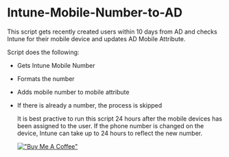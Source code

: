 # Intune-Mobile-Number-to-AD

This script gets recently created users within 10 days from AD and checks Intune for their mobile device and updates AD Mobile Attribute. 

Script does the following:
- Gets Intune Mobile Number
- Formats the number
- Adds mobile number to mobile attribute
- If there is already a number, the process is skipped

  It is best practive to run this script 24 hours after the mobile devices has been assigned to the user. If the phone number is changed on the device, Intune can take up to 24 hours to reflect the new number.

  [!["Buy Me A Coffee"](https://www.buymeacoffee.com/assets/img/custom_images/orange_img.png)](https://www.buymeacoffee.com/rcb0727)
